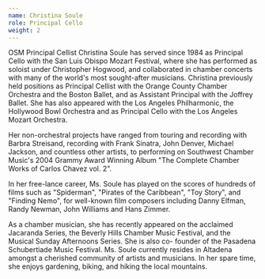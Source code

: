 ```yaml
---
name: Christina Soule
role: Principal Cello
weight: 2
---
```


OSM Principal Cellist Christina Soule has served since 1984 as Principal Cello with the San Luis Obispo Mozart Festival, where she has performed as soloist under Christopher Hogwood, and collaborated in chamber concerts with many of the world's most sought-after musicians. Christina previously held positions as Principal Cellist with the Orange County Chamber Orchestra and the Boston Ballet, and as Assistant Principal with the Joffrey Ballet. She has also appeared with the Los Angeles Philharmonic, the Hollywood Bowl Orchestra and as Principal Cello with the Los Angeles Mozart Orchestra. 

Her non-orchestral projects have ranged from touring and recording with Barbra Streisand, recording with Frank Sinatra, John Denver, Michael Jackson, and countless other artists, to performing on Southwest Chamber Music's 2004 Grammy Award Winning Album "The Complete Chamber Works of Carlos Chavez vol. 2". 

In her free-lance career, Ms. Soule has played on the scores of hundreds of films such as "Spiderman", "Pirates of the Caribbean", "Toy Story", and "Finding Nemo", for well-known film composers including Danny Elfman, Randy Newman, John Williams and Hans Zimmer. 

As a chamber musician, she has recently appeared on the acclaimed Jacaranda Series, the Beverly Hills Chamber Music Festival, and the Musical Sunday Afternoons Series. She is also co- founder of the Pasadena Schubertiade Music Festival. Ms. Soule currently resides in Altadena amongst a cherished community of artists and musicians. In her spare time, she enjoys gardening, biking, and hiking the local mountains. 

